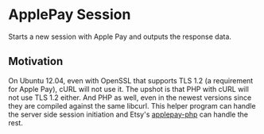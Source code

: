 ApplePay Session
================

Starts a new session with Apple Pay and outputs the response data.

Motivation
----------

On Ubuntu 12.04, even with OpenSSL that supports TLS 1.2 (a requirement for Apple Pay), cURL will not use it. The upshot is that PHP with cURL will not use TLS 1.2 either. And PHP as well, even in the newest versions since they are compiled against the same libcurl. This helper program can handle the server side session initiation and Etsy's [applepay-php](https://github.com/etsy/applepay-php) can handle the rest.

